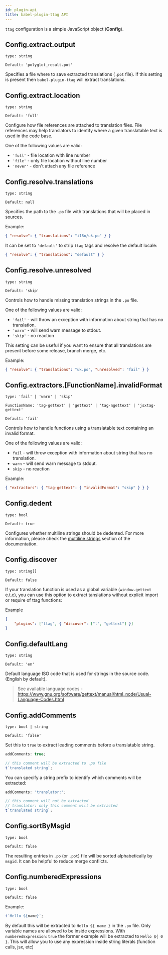 ```yaml
---
id: plugin-api
title: babel-plugin-ttag API
---
```


`ttag` configuration is a simple JavaScript object (**Config**).

## Config.extract.output

`type: string`

`Default: 'polyglot_result.pot'`

Specifies a file where to save extracted translations (`.pot` file). If this setting is present then `babel-plugin-ttag`
will extract translations.

## Config.extract.location

`type: string`

`Default: 'full'`

Configure how file references are attached to translation files. File references may help translators to identify where
a given translatable text is used in the code base.

One of the following values are valid:

-   `'full'` - file location with line number
-   `'file'` - only file location without line number
-   `'never'` - don't attach any file reference

## Config.resolve.translations

`type: string`

`Default: null`

Specifies the path to the `.po` file with translations that will be placed in sources.

Example:

```json
{ "resolve": { "translations": "i18n/uk.po" } }
```

It can be set to `'default'` to strip `ttag` tags and resolve the default locale:

```json
{ "resolve": { "translations": "default" } }
```

## Config.resolve.unresolved

`type: string`

`Default: 'skip'`

Controls how to handle missing translation strings in the `.po` file.

One of the following values are valid:

-   `'fail'` - will throw an exception with information about string that has no translation.
-   `'warn'` - will send warn message to stdout.
-   `'skip'` - no reaction

This setting can be useful if you want to ensure that all translations are present before some release, branch merge,
etc.

Example:

```json
{ "resolve": { "translations": "uk.po", "unresolved": "fail" } }
```

## Config.extractors.[FunctionName].invalidFormat

`type: 'fail' | 'warn' | 'skip'`

`FunctionName: 'tag-gettext' | 'gettext' | 'tag-ngettext' | 'jsxtag-gettext'`

`Default: 'fail'`

Controls how to handle functions using a translatable text containing an invalid format.

One of the following values are valid:

-   `fail` - will throw exception with information about string that has no translation.
-   `warn` - will send warn message to stdout.
-   `skip` - no reaction

Example:

```json
{ "extractors": { "tag-gettext": { "invalidFormat": "skip" } } }
```

## Config.dedent

`type: bool`

`Default: true`

Configures whether multiline strings should be dedented. For more information, please check the
[multiline strings](multiline-strings.md) section of the documentation.

## Config.discover

`type: string[]`

`Default: false`

If your translation function is used as a global variable (`window.gettext` e.t.c), you can use this option to extract tanslations without explicit import or require of ttag functions:

Example

```json
{
    "plugins": ["ttag", { "discover": ["t", "gettext"] }]
}
```

## Config.defaultLang

`type: string`

`Default: 'en'`

Default language ISO code that is used for strings in the source code. (English by default).

> See available language codes - https://www.gnu.org/software/gettext/manual/html_node/Usual-Language-Codes.html

## Config.addComments

`type: bool | string`

`Default: 'false'`

Set this to `true` to extract leading comments before a translatable string.

```js
addComments: true;
```

```js
// this comment will be extracted to .po file
t`translated string`;
```

You can specify a string prefix to identify which comments will be extracted:

```js
addComments: 'translator:';
```

```js
// this comment will not be extracted
// translator: only this comment will be extracted
t`translated string`;
```

## Config.sortByMsgid

`type: bool`

`Default: false`

The resulting entries in `.po` (or `.pot`) file will be sorted alphabetically by `msgid`. It can be helpful
to reduce merge conflicts.

## Config.numberedExpressions

`type: bool`

`Default: false`

Example:

```js
t`Hello ${name}`;
```

By default this will be extracted to `Hello ${ name }` in the `.po` file. Only variable names are allowed to be inside
expressions. With `numberedExpression:true` the former example will be extracted to `Hello ${ 0 }`. This will allow you
to use any expression inside string literals (function calls, jsx, etc)
